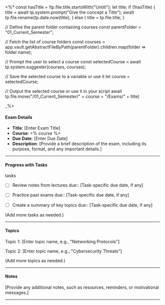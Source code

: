 <%*
const hasTitle = !tp.file.title.startsWith("Untitl");
let title;
if (!hasTitle) {
	title = await tp.system.prompt("Give the concept a Title");
	await tp.file.rename(tp.date.now(title);
} else {
	title = tp.file.title;
}

// Define the parent folder containing courses
const parentFolder = "01_Current_Semester";

// Fetch the list of course folders
const courses = app.vault.getAbstractFileByPath(parentFolder).children.map(folder => folder.name);

// Prompt the user to select a course
const selectedCourse = await tp.system.suggester(courses, courses);

// Save the selected course to a variable or use it
let course = selectedCourse;

// Output the selected course or use it in your script
await tp.file.move("/01_Current_Semester/" + course + "/Exams/" + title)

_%>


#### **Exam Details**

- **Title**: [Enter Exam Title]
- **Course**: <% course %>
- **Due Date**: [Enter Due Date]
- **Description**: [Provide a brief description of the exam, including its purpose, format, and any important details.]

---

#### **Progress with Tasks**

tasks
- [ ] Review notes from lectures
  due:: [Task-specific due date, if any]

- [ ] Practice past exams
  due:: [Task-specific due date, if any]

- [ ] Create a summary of key topics
  due:: [Task-specific due date, if any]


(Add more tasks as needed.)

---

#### **Topics**

Topic 1: [Enter topic name, e.g., "Networking Protocols"]

Topic 2: [Enter topic name, e.g., "Cybersecurity Threats"]

(Add more topics as needed.)

---

#### **Notes**

[Provide any additional notes, such as resources, reminders, or motivational messages.]

---
